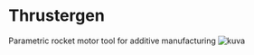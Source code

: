 # Thrustergen
 Parametric rocket motor tool for additive manufacturing
![kuva](https://github.com/modusmogulus/Thrustergen/assets/39548121/33293c77-7c85-4550-a0e8-af8d47387fb4)
